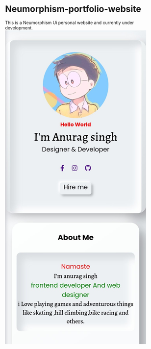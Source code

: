 # Neumorphism-portfolio-website
This is a Neumorphism Ui personal website and currently under development.
<img src="Screenshot_20210515_113327.JPG">
